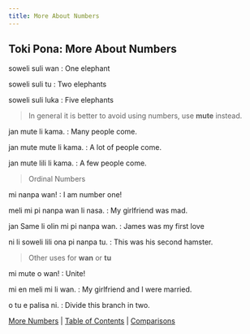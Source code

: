 ```yaml
---
title: More About Numbers
---
```


## Toki Pona: More About Numbers

soweli suli wan
: One elephant

soweli suli tu
: Two elephants

soweli suli luka
: Five elephants

> In general it is better to avoid using numbers, use **mute** instead.

jan mute li kama.
: Many people come.

jan mute mute li kama.
: A lot of people come.

jan mute lili li kama.
: A few people come.

> Ordinal Numbers

mi nanpa wan!
: I am number one!

meli mi pi nanpa wan li nasa.
: My girlfriend was mad.

jan Same li olin mi pi nanpa wan.
: James was my first love

ni li soweli lili ona pi nanpa tu.
: This was his second hamster.

> Other uses for **wan** or **tu**

mi mute o wan!
: Unite!

mi en meli mi li wan.
: My girlfriend and I were married.

o tu e palisa ni.
: Divide this branch in two.

[More Numbers](50Numbers.md) | [Table of Contents](toc.md) | [Comparisons](52Comparisons.md)

